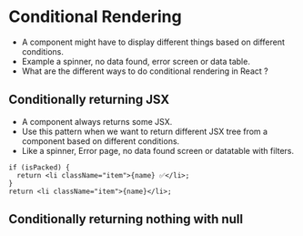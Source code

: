 # Conditional Rendering

- A component might have to display different things based on different conditions.
- Example a spinner, no data found, error screen or data table.
- What are the different ways to do conditional rendering in React ?



## Conditionally returning JSX 

- A component always returns some JSX.
- Use this pattern when we want to return different JSX tree from a component based on different conditions.
- Like a spinner, Error page, no data found screen or datatable with filters.

```tsx
if (isPacked) {
  return <li className="item">{name} ✅</li>;
}
return <li className="item">{name}</li>;
```


## Conditionally returning nothing with null 

